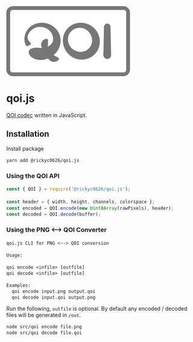 <img src="./assets/qoi-logo-gray-framed.svg" />

# qoi.js
[QOI codec](https://github.com/phoboslab/qoi) written in JavaScript.

## Installation

Install package
```sh
yarn add @rickyc0626/qoi.js
```

### Using the QOI API

```js
const { QOI } = require('@rickyc0626/qoi.js');

const header = { width, height, channels, colorspace };
const encoded = QOI.encode(new Uint8Array(rawPixels), header);
const decoded = QOI.decode(buffer);
```

### Using the PNG <--> QOI Converter

```
qoi.js CLI for PNG <--> QOI conversion

Usage:

qoi encode <infile> [outfile]
qoi decode <infile> [outfile]

Examples:
  qoi encode input.png output.qoi
  qoi decode input.qoi output.png
```

Run the following, `outfile` is optional. By default any encoded / decoded files will be generated in `/out`.
```sh
node src/qoi encode file.png
node src/qoi decode file.qoi
```